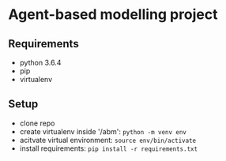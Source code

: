 # Agent-based modelling project

## Requirements
* python 3.6.4
* pip
* virtualenv

## Setup
* clone repo
* create virtualenv inside '/abm': ```python -m venv env```
* acitvate virtual environment: ```source env/bin/activate```
* install requirements: ```pip install -r requirements.txt```
